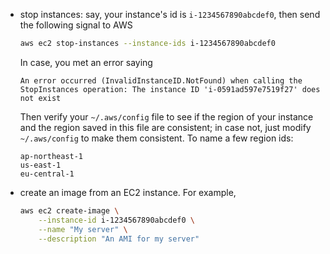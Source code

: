 - stop instances: say, your instance's id is `i-1234567890abcdef0`, then send the following signal to AWS
  ```bash
  aws ec2 stop-instances --instance-ids i-1234567890abcdef0
  ```
  In case, you met an error saying
  ```
  An error occurred (InvalidInstanceID.NotFound) when calling the StopInstances operation: The instance ID 'i-0591ad597e7519f27' does not exist
  ```
  Then verify your `~/.aws/config` file to see if the region of your instance and the region saved in this file
  are consistent; in case not, just modify `~/.aws/config` to make them consistent.
  To name a few region ids:
  ```
  ap-northeast-1
  us-east-1
  eu-central-1
  ```
- create an image from an EC2 instance. For example,
  ```bash
  aws ec2 create-image \
      --instance-id i-1234567890abcdef0 \
      --name "My server" \
      --description "An AMI for my server"
  ```
